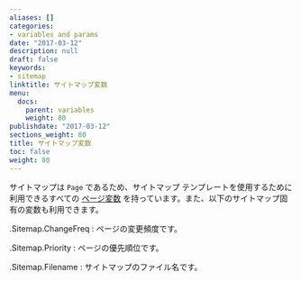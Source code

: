 ```yaml
---
aliases: []
categories:
- variables and params
date: "2017-03-12"
description: null
draft: false
keywords:
- sitemap
linktitle: サイトマップ変数
menu:
  docs:
    parent: variables
    weight: 80
publishdate: "2017-03-12"
sections_weight: 80
title: サイトマップ変数
toc: false
weight: 80
---
```


サイトマップは `Page` であるため、サイトマップ テンプレートを使用するために利用できるすべての [ページ変数][pagevars] を持っています。また、以下のサイトマップ固有の変数も利用できます。

.Sitemap.ChangeFreq
: ページの変更頻度です。

.Sitemap.Priority
: ページの優先順位です。

.Sitemap.Filename
: サイトマップのファイル名です。

[pagevars]: /variables/page/

